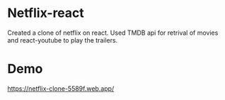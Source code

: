 # Netflix-react
Created a clone of netflix on react. Used TMDB api for retrival of movies and react-youtube to play the trailers.


# Demo
https://netflix-clone-5589f.web.app/
